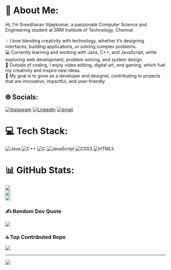# 💫 About Me:
Hi, I’m Sreedharan Vijaykumar, a passionate Computer Science and Engineering student at SRM Institute of Technology, Chennai.<br><br>💡 I love blending creativity with technology, whether it’s designing interfaces, building applications, or solving complex problems.<br>💻 Currently learning and working with Java, C++, and JavaScript, while exploring web development, problem solving, and system design.<br>🎨 Outside of coding, I enjoy video editing, digital art, and gaming, which fuel my creativity and inspire new ideas.<br>🚀 My goal is to grow as a developer and designer, contributing to projects that are innovative, impactful, and user-friendly.<br>


## 🌐 Socials:
[![Instagram](https://img.shields.io/badge/Instagram-%23E4405F.svg?logo=Instagram&logoColor=white)](https://instagram.com/@sreedharan_vijaykumar) [![LinkedIn](https://img.shields.io/badge/LinkedIn-%230077B5.svg?logo=linkedin&logoColor=white)](https://linkedin.com/in/https://www.linkedin.com/in/sreedharan-v-a-083144388/) [![email](https://img.shields.io/badge/Email-D14836?logo=gmail&logoColor=white)](mailto:sreedharan.techie@gmail.com) 

# 💻 Tech Stack:
![Java](https://img.shields.io/badge/java-%23ED8B00.svg?style=for-the-badge&logo=openjdk&logoColor=white) ![C++](https://img.shields.io/badge/c++-%2300599C.svg?style=for-the-badge&logo=c%2B%2B&logoColor=white) ![C](https://img.shields.io/badge/c-%2300599C.svg?style=for-the-badge&logo=c&logoColor=white) ![JavaScript](https://img.shields.io/badge/javascript-%23323330.svg?style=for-the-badge&logo=javascript&logoColor=%23F7DF1E) ![CSS3](https://img.shields.io/badge/css3-%231572B6.svg?style=for-the-badge&logo=css3&logoColor=white) ![HTML5](https://img.shields.io/badge/html5-%23E34F26.svg?style=for-the-badge&logo=html5&logoColor=white)
# 📊 GitHub Stats:
![](https://github-readme-stats.vercel.app/api?username=sreedharan-codes&theme=dark&hide_border=false&include_all_commits=true&count_private=true)<br/>
![](https://nirzak-streak-stats.vercel.app/?user=sreedharan-codes&theme=dark&hide_border=false)<br/>
![](https://github-readme-stats.vercel.app/api/top-langs/?username=sreedharan-codes&theme=dark&hide_border=false&include_all_commits=true&count_private=true&layout=compact)

### ✍️ Random Dev Quote
![](https://quotes-github-readme.vercel.app/api?type=horizontal&theme=radical)

### 🔝 Top Contributed Repo
![](https://github-contributor-stats.vercel.app/api?username=sreedharan-codes&limit=5&theme=dark&combine_all_yearly_contributions=true)

---
[![](https://visitcount.itsvg.in/api?id=sreedharan-codes&icon=0&color=0)](https://visitcount.itsvg.in)

<!-- Proudly created with GPRM ( https://gprm.itsvg.in ) -->
